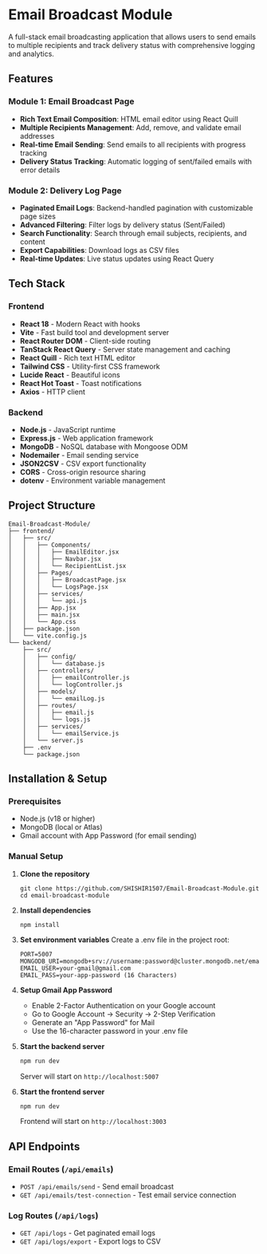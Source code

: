 # Email Broadcast Module

A full-stack email broadcasting application that allows users to send emails to multiple recipients and track delivery status with comprehensive logging and analytics.

## Features

### Module 1: Email Broadcast Page
- **Rich Text Email Composition**: HTML email editor using React Quill
- **Multiple Recipients Management**: Add, remove, and validate email addresses
- **Real-time Email Sending**: Send emails to all recipients with progress tracking
- **Delivery Status Tracking**: Automatic logging of sent/failed emails with error details

### Module 2: Delivery Log Page
- **Paginated Email Logs**: Backend-handled pagination with customizable page sizes
- **Advanced Filtering**: Filter logs by delivery status (Sent/Failed)
- **Search Functionality**: Search through email subjects, recipients, and content
- **Export Capabilities**: Download logs as CSV files
- **Real-time Updates**: Live status updates using React Query

## Tech Stack

### Frontend
- **React 18** - Modern React with hooks
- **Vite** - Fast build tool and development server
- **React Router DOM** - Client-side routing
- **TanStack React Query** - Server state management and caching
- **React Quill** - Rich text HTML editor
- **Tailwind CSS** - Utility-first CSS framework
- **Lucide React** - Beautiful icons
- **React Hot Toast** - Toast notifications
- **Axios** - HTTP client

### Backend
- **Node.js** - JavaScript runtime
- **Express.js** - Web application framework
- **MongoDB** - NoSQL database with Mongoose ODM
- **Nodemailer** - Email sending service
- **JSON2CSV** - CSV export functionality
- **CORS** - Cross-origin resource sharing
- **dotenv** - Environment variable management

## Project Structure

```
Email-Broadcast-Module/
├── frontend/
│   ├── src/
│   │   ├── Components/
│   │   │   ├── EmailEditor.jsx
│   │   │   ├── Navbar.jsx
│   │   │   └── RecipientList.jsx
│   │   ├── Pages/
│   │   │   ├── BroadcastPage.jsx
│   │   │   └── LogsPage.jsx
│   │   ├── services/
│   │   │   └── api.js
│   │   ├── App.jsx
│   │   ├── main.jsx
│   │   └── App.css
│   ├── package.json
│   └── vite.config.js
└── backend/
    ├── src/
    │   ├── config/
    │   │   └── database.js
    │   ├── controllers/
    │   │   ├── emailController.js
    │   │   └── logController.js
    │   ├── models/
    │   │   └── emailLog.js
    │   ├── routes/
    │   │   ├── email.js
    │   │   └── logs.js
    │   ├── services/
    │   │   └── emailService.js
    │   └── server.js
    ├── .env
    └── package.json
```

## Installation & Setup

### Prerequisites
- Node.js (v18 or higher)
- MongoDB (local or Atlas)
- Gmail account with App Password (for email sending)

### Manual Setup


1. **Clone the repository**
   ```
   git clone https://github.com/SHISHIR1507/Email-Broadcast-Module.git
   cd email-broadcast-module
   ```

2. **Install dependencies**
   ```
   npm install
   ```

3. **Set environment variables**
    Create a .env file in the project root:

   ```env
   PORT=5007
   MONGODB_URI=mongodb+srv://username:password@cluster.mongodb.net/emailbroadcast
   EMAIL_USER=your-gmail@gmail.com
   EMAIL_PASS=your-app-password (16 Characters)
   ```

5. **Setup Gmail App Password**
   - Enable 2-Factor Authentication on your Google account
   - Go to Google Account → Security → 2-Step Verification
   - Generate an "App Password" for Mail
   - Use the 16-character password in your .env file

6. **Start the backend server**
   ```bash
   npm run dev
   ```
   Server will start on `http://localhost:5007`


3. **Start the frontend server**
   ```bash
   npm run dev
   ```
   Frontend will start on `http://localhost:3003`

## API Endpoints

### Email Routes (`/api/emails`)
- `POST /api/emails/send` - Send email broadcast
- `GET /api/emails/test-connection` - Test email service connection

### Log Routes (`/api/logs`)
- `GET /api/logs` - Get paginated email logs
- `GET /api/logs/export` - Export logs to CSV

